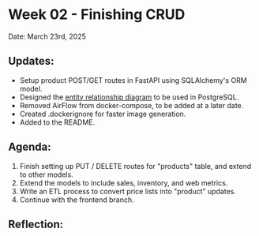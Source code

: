 # Week 02 - Finishing CRUD

Date: March 23rd, 2025

## Updates:
- Setup product POST/GET routes in FastAPI using SQLAlchemy's ORM model. 
- Designed the [entity relationship diagram](docs\architecture\database_schema.excalidraw.png) to be used in PostgreSQL.
- Removed AirFlow from docker-compose, to be added at a later date.
- Created .dockerignore for faster image generation.
- Added to the README.

## Agenda:

1. Finish setting up PUT / DELETE routes for "products" table, and extend to other models.
2. Extend the models to include sales, inventory, and web metrics.
3. Write an ETL process to convert price lists into "product" updates. 
4. Continue with the frontend branch.

## Reflection:

























